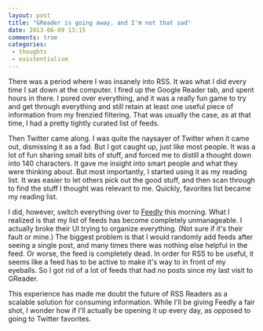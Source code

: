 ```yaml
---
layout: post
title: "GReader is going away, and I'm not that sad"
date: 2013-06-09 13:15
comments: true
categories:
 - thoughts
 - existentialism
---
```


There was a period where I was insanely into RSS. It was what I did every time I sat down at the computer. I fired up the Google Reader tab, and spent hours in there. I pored over everything, and it was a really fun game to try and get through everything and still retain at least one useful piece of information from my frenzied filtering. That was usually the case, as at that time, I had a pretty tightly curated list of feeds.

<!-- more -->

Then Twitter came along. I was quite the naysayer of Twitter when it came out, dismissing it as a fad. But I got caught up, just like most people. It was a lot of fun sharing small bits of stuff, and forced me to distill a thought down into 140 characters. It gave me insight into smart people and what they were thinking about. But most importantly, I started using it as my reading list. It was easier to let others pick out the good stuff, and then scan through to find the stuff I thought was relevant to me. Quickly, favorites list became my reading list.

I did, however, switch everything over to [Feedly](http://www.feedly.com/index.html) this morning. What I realized is that my list of feeds has become completely unmanageable. I actually broke their UI trying to organize everything. (Not sure if it's their fault or mine.) The biggest problem is that I would randomly add feeds after seeing a single post, and many times there was nothing else helpful in the feed. Or worse, the feed is completely dead. In order for RSS to be useful, it seems like a feed has to be active to make it's way to in front of my eyeballs. So I got rid of a lot of feeds that had no posts since my last visit to GReader.

This experience has made me doubt the future of RSS Readers as a scalable solution for consuming information. While I'll be giving Feedly a fair shot, I wonder how if I'll actually be opening it up every day, as opposed to going to Twitter favorites.
